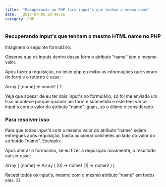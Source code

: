 ```yaml
---
title:  "Recuperando no PHP form input's que tenham o mesmo nome"
date:   2017-07-05 20:48:36
category: PHP
---
```


### Recuperando input's que tenham o mesmo HTML name no PHP

Imaginem o seguinte formulário:

<script src="https://gist.github.com/LeandroLS/373299ad663cfacabd849b91ed0d5bc3.js"></script>

Observe que os inputs dentro desse <span class="code">form</span> o atributo "name" tem o mesmo valor.

Após fazer a requisição, no teste.php eu exibo as informações que vieram do <span class="code">form</span> e o retorno é esse:

<span class="code">Array ( [nome] => nome2 ) 1</span>

Veja que apesar de eu ter dois <span class="code">input</span>'s no formulário, só foi me enviado um. Isso acontece porque quando um <span class="code">form</span> é submetido e este tem vários <span class="code">input</span>'s com o valor do atributo "name" iguais, só o último é considerado.

### Para resolver isso

Para que todos <span class="code">input</span>'s com o mesmo valor do atributo "name" sejam entregues após requisição, basta adicionar colchetes ao lado do valor do atributdo "name". Exemplo:

<script src="https://gist.github.com/LeandroLS/d1aaaa4d366aad7c73d5da6150277d39.js"></script>

Após alterar o formulário, se eu fizer a requisição novamente, o resultado vai ser esse:

<span class="code">Array ( [nome] => Array ( [0] => nome1 [1] => nome2 ) )</span>

Recebi todos os <span class="code">input</span>'s, mesmo com o mesmo atributo "name" em todos eles. :D



